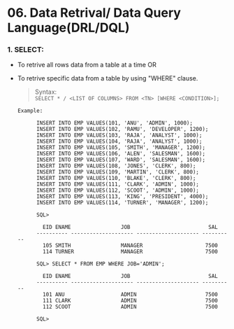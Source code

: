 # 06. Data Retrival/ Data Query Language(DRL/DQL)

### 1. SELECT:

- To retrive all rows data from a table at a time
	OR
- To retrive specific data from a table by using "WHERE" clause.
	
	> Syntax:<br>
	>	`SELECT * / <LIST OF COLUMNS> FROM <TN> [WHERE <CONDITION>];`
			
      
      Example:
      
            INSERT INTO EMP VALUES(101, 'ANU', 'ADMIN', 1000);
            INSERT INTO EMP VALUES(102, 'RAMU', 'DEVELOPER', 1200);
            INSERT INTO EMP VALUES(103, 'RAJA', 'ANALYST', 1000);
            INSERT INTO EMP VALUES(104, 'RAJA', 'ANALYST', 1000);
            INSERT INTO EMP VALUES(105, 'SMITH', 'MANAGER', 1200);
            INSERT INTO EMP VALUES(106, 'ALEN', 'SALESMAN', 1600);
            INSERT INTO EMP VALUES(107, 'WARD', 'SALESMAN', 1600);
            INSERT INTO EMP VALUES(108, 'JONES', 'CLERK', 800);
            INSERT INTO EMP VALUES(109, 'MARTIN', 'CLERK', 800);
            INSERT INTO EMP VALUES(110, 'BLAKE', 'CLERK', 800);
            INSERT INTO EMP VALUES(111, 'CLARK', 'ADMIN', 1000);
            INSERT INTO EMP VALUES(112, 'SCOOT', 'ADMIN', 1000);
            INSERT INTO EMP VALUES(113, 'KING', 'PRESIDENT', 4000);
            INSERT INTO EMP VALUES(114, 'TURNER', 'MANAGER', 1200);
            
            SQL> 
	
              EID ENAME                JOB                         SAL
            ---------- -------------------- -------------------- ----------
              105 SMITH                MANAGER                    7500
              114 TURNER               MANAGER                    7500

            SQL> SELECT * FROM EMP WHERE JOB='ADMIN';

              EID ENAME                JOB                         SAL
            ---------- -------------------- -------------------- ----------
              101 ANU                  ADMIN                      7500
              111 CLARK                ADMIN                      7500
              112 SCOOT                ADMIN                      7500

            SQL>
